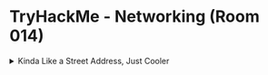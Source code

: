 #  TryHackMe - Networking (Room 014)

<details><summary>Kinda Like a Street Address, Just Cooler</summary>
<p>

![](/Networking/images/ip.png)

In a manner similiar to streets and homes, computers and their respective communication networks must have a way to address their "mail"

